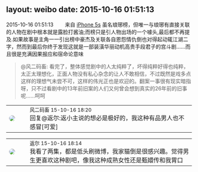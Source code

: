 layout: weibo
date: 2015-10-16 01:51:13
---
<meta name="referrer" content="no-referrer" />

2015-10-16 01:51:13  &nbsp;&nbsp;&nbsp;&nbsp;&nbsp;&nbsp; 来自 <a href="sinaweibo://customweibosource" rel="nofollow">iPhone 5s</a>
虽名琅琊榜，但唯一与琅琊有直接关联的人物在剧中根本就是露脸打酱油;而榜只是引人物出场的一个噱头,最后都不再提及.如果故事是主角一一引出榜中豪杰及关联各自恩怨情仇倒也对得起动辄江湖二字，然而到最后你终于发现这就是一部装潢华丽动机高贵手段君子的宫斗剧……而且很是充满因果报应和宿命论意味
>  @风二码畜: 看完了，整体感觉剧中的人太纯粹了，坏得纯粹好得也纯粹，太正太理想化，正面人物没有私心杂念的让人不敢相信，不过既然是戏多点这样的理想气未尝不可，这样的伟光正也是欢迎的。翻案一事很有现实暗指呀，只不过看剧中的13年前旧案的人们又何曾会想到真实的26年前的旧事呢……呵呵 ​​​

<table style="width: 100%;">
  <tr>
    <td style="width: 40px;"><img style="border-radius:50%" src="https://tva3.sinaimg.cn/crop.0.0.639.639.50/6d2a6003jw8f3idy69w2gj20hs0hrt9g.jpg?KID=imgbed,tva&Expires=1624463432&ssig=ujslDkY6vw"></td>
    <td colspan="2"><small>风二码畜 15-10-16 18:20</small><br/>回复@返尔:返小主说的想必是极好的，我这种有品男人也不感冒[可爱]</td>
  </tr>
</table>

<table style="width: 100%;">
  <tr>
    <td style="width: 40px;"><img style="border-radius:50%" src="https://tvax1.sinaimg.cn/crop.0.0.512.512.50/760b4677ly8fvdnumgch5j20e80e8gmo.jpg?KID=imgbed,tva&Expires=1624463432&ssig=WzGDDN83dv"></td>
    <td colspan="2"><small>返尔 15-10-16 18:14</small><br/>我看了两集，都是低头刷微博，我家猫倒是很感兴趣。觉得男生更喜欢这种剧吧，像我这种成熟女性还是甄嬛传和我胃口</td>
  </tr>
</table>
